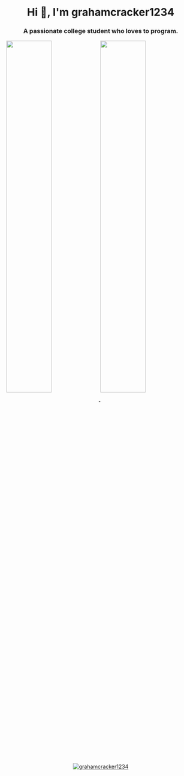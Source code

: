 <h1 align="center">Hi 👋, I'm grahamcracker1234</h1>
<h3 align="center">A passionate college student who loves to program.</h3>

<a href="https://github.com/grahamcracker1234">
  <img align="center" width="49%" src="https://github-readme-stats.vercel.app/api?username=grahamcracker1234&show_icons=true&count_private=true&include_all_commits=True" />
</a>
<a href="https://github.com/grahamcracker1234">
  <img align="center" width="49%" src="https://github-readme-streak-stats.herokuapp.com/?user=grahamcracker1234&hide_border=true&include_all_commits=True&count_private=true" />
</a>
<p align="center">
  <a href="https://github.com/grahamcracker1234">
    <img src="https://github-readme-stats.vercel.app/api/top-langs?username=grahamcracker1234&show_icons=true&locale=en&layout=compact" alt="grahamcracker1234"/>
  </a>
</p>

